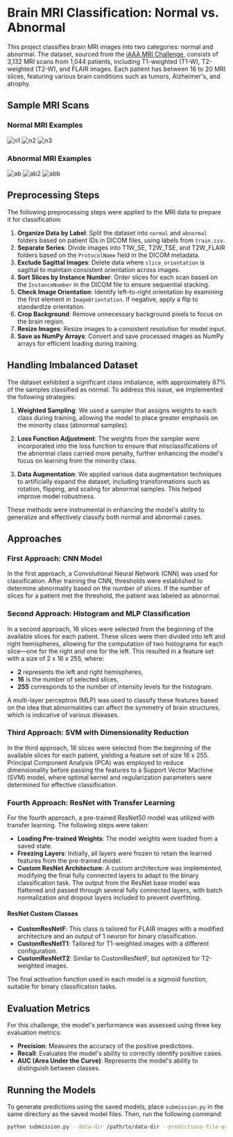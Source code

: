 # Brain MRI Classification: Normal vs. Abnormal

This project classifies brain MRI images into two categories: normal and abnormal. The dataset, sourced from the [iAAA MRI Challenge](https://github.com/iAAA-event/iAAA-MRI-Challenge), consists of 3,132 MRI scans from 1,044 patients, including T1-weighted (T1-W), T2-weighted (T2-W), and FLAIR images. Each patient has between 16 to 20 MRI slices, featuring various brain conditions such as tumors, Alzheimer's, and atrophy.

## Sample MRI Scans

### Normal MRI Examples
![n1](https://github.com/user-attachments/assets/7eadc09d-891f-4a70-90d0-3a7c2a40b7a7)
![n2](https://github.com/user-attachments/assets/60cd1cc9-fe92-4f4a-ac24-93fe5fc2f31c)
![n3](https://github.com/user-attachments/assets/1dc284c1-841b-4a62-8d5f-63e700389fa7)


### Abnormal MRI Examples
![ab](https://github.com/user-attachments/assets/518dbee5-0704-4dd4-b485-3483cb820640)
![ab2](https://github.com/user-attachments/assets/c3955755-a340-4b3e-8b51-3954112c593a)
![abb](https://github.com/user-attachments/assets/c7513e13-9798-4e62-8e43-9a03e7167412)




## Preprocessing Steps

The following preprocessing steps were applied to the MRI data to prepare it for classification:

1. **Organize Data by Label**: Split the dataset into `normal` and `abnormal` folders based on patient IDs in DICOM files, using labels from `train.csv`.
2. **Separate Series**: Divide images into T1W_SE, T2W_TSE, and T2W_FLAIR folders based on the `ProtocolName` field in the DICOM metadata.
3. **Exclude Sagittal Images**: Delete data where `slice_orientation` is sagittal to maintain consistent orientation across images.
4. **Sort Slices by Instance Number**: Order slices for each scan based on the `InstanceNumber` in the DICOM file to ensure sequential stacking.
5. **Check Image Orientation**: Identify left-to-right orientation by examining the first element in `ImageOrientation`. If negative, apply a flip to standardize orientation.
6. **Crop Background**: Remove unnecessary background pixels to focus on the brain region.
7. **Resize Images**: Resize images to a consistent resolution for model input.
8. **Save as NumPy Arrays**: Convert and save processed images as NumPy arrays for efficient loading during training.

## Handling Imbalanced Dataset

The dataset exhibited a significant class imbalance, with approximately 87% of the samples classified as normal. To address this issue, we implemented the following strategies:

1. **Weighted Sampling**: We used a sampler that assigns weights to each class during training, allowing the model to place greater emphasis on the minority class (abnormal samples).

2. **Loss Function Adjustment**: The weights from the sampler were incorporated into the loss function to ensure that misclassifications of the abnormal class carried more penalty, further enhancing the model's focus on learning from the minority class.

3. **Data Augmentation**: We applied various data augmentation techniques to artificially expand the dataset, including transformations such as rotation, flipping, and scaling for abnormal samples. This helped improve model robustness.

These methods were instrumental in enhancing the model's ability to generalize and effectively classify both normal and abnormal cases.

## Approaches

### First Approach: CNN Model

In the first approach, a Convolutional Neural Network (CNN) was used for classification. After training the CNN, thresholds were established to determine abnormality based on the number of slices. If the number of slices for a patient met the threshold, the patient was labeled as abnormal.

### Second Approach: Histogram and MLP Classification

In a second approach, 16 slices were selected from the beginning of the available slices for each patient. These slices were then divided into left and right hemispheres, allowing for the computation of two histograms for each slice—one for the right and one for the left. This resulted in a feature set with a size of 
2 x 16 x 255, where:
- **2** represents the left and right hemispheres,
- **16** is the number of selected slices,
- **255** corresponds to the number of intensity levels for the histogram.

A multi-layer perceptron (MLP) was used to classify these features based on the idea that abnormalities can affect the symmetry of brain structures, which is indicative of various diseases.


### Third Approach: SVM with Dimensionality Reduction

In the third approach, 16 slices were selected from the beginning of the available slices for each patient, yielding a feature set of size 16 x 255. Principal Component Analysis (PCA) was employed to reduce dimensionality before passing the features to a Support Vector Machine (SVM) model, where optimal kernel and regularization parameters were determined for effective classification.

### Fourth Approach: ResNet with Transfer Learning

For the fourth approach, a pre-trained ResNet50 model was utilized with transfer learning. The following steps were taken:

- **Loading Pre-trained Weights**: The model weights were loaded from a saved state.
- **Freezing Layers**: Initially, all layers were frozen to retain the learned features from the pre-trained model.
- **Custom ResNet Architecture**: A custom architecture was implemented, modifying the final fully connected layers to adapt to the binary classification task. The output from the ResNet base model was flattened and passed through several fully connected layers, with batch normalization and dropout layers included to prevent overfitting.

#### ResNet Custom Classes

- **CustomResNetF**: This class is tailored for FLAIR images with a modified architecture and an output of 1 neuron for binary classification.
- **CustomResNetT1**: Tailored for T1-weighted images with a different configuration.
- **CustomResNetT2**: Similar to CustomResNetF, but optimized for T2-weighted images.

The final activation function used in each model is a sigmoid function, suitable for binary classification tasks.


## Evaluation Metrics

For this challenge, the model's performance was assessed using three key evaluation metrics:

- **Precision**: Measures the accuracy of the positive predictions.
- **Recall**: Evaluates the model's ability to correctly identify positive cases.
- **AUC (Area Under the Curve)**: Represents the model's ability to distinguish between classes.

## Running the Models

To generate predictions using the saved models, place `submission.py` in the same directory as the saved model files. Then, run the following command:

```bash
python submission.py --data-dir /path/to/data-dir --predictions-file-path /path/to/submission.csv

